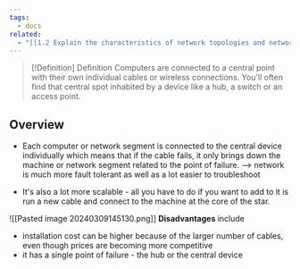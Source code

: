 ```yaml
---
tags:
  - docs
related:
  - "[[1.2 Explain the characteristics of network topologies and network types]]"
---
```


> [!Definition] Definition
> Computers are connected to a central point with their own individual cables or wireless connections. You'll often find that central spot inhabited by a device like a hub, a switch or an access point. 


## Overview

- Each computer or network segment is connected to the central device individually which means that if the cable fails, it only brings down the machine or network segment related to the point of failure. 
--> network is much more fault tolerant as well as a lot easier to troubleshoot

- It's also a lot more scalable - all you have to do if you want to add to it is run a new cable and connect to the machine at the core of the star. 

![[Pasted image 20240309145130.png]]
**Disadvantages** include
- installation cost can be higher because of the larger number of cables, even though prices are becoming more competitive
- it has a single point of failure - the hub or the central device

